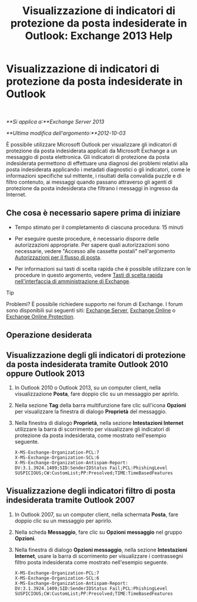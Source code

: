﻿---
title: 'Visualizzazione di indicatori di protezione da posta indesiderate in Outlook: Exchange 2013 Help'
TOCTitle: Visualizzazione di indicatori di protezione da posta indesiderate in Outlook
ms:assetid: cddb5dbf-ad1e-471c-9fc8-28ddcf7ec1d0
ms:mtpsurl: https://technet.microsoft.com/it-it/library/Bb124595(v=EXCHG.150)
ms:contentKeyID: 50481727
ms.date: 05/22/2018
mtps_version: v=EXCHG.150
ms.translationtype: MT
---

# Visualizzazione di indicatori di protezione da posta indesiderate in Outlook

 

_**Si applica a:**Exchange Server 2013_

_**Ultima modifica dell'argomento:**2012-10-03_

È possibile utilizzare Microsoft Outlook per visualizzare gli indicatori di protezione da posta indesiderata applicati da Microsoft Exchange a un messaggio di posta elettronica. Gli indicatori di protezione da posta indesiderata permettono di effettuare una diagnosi dei problemi relativi alla posta indesiderata applicando i metadati diagnostici o gli indicatori, come le informazioni specifiche sul mittente, i risultati della convalida puzzle e di filtro contenuto, ai messaggi quando passano attraverso gli agenti di protezione da posta indesiderata che filtrano i messaggi in ingresso da Internet.

## Che cosa è necessario sapere prima di iniziare

  - Tempo stimato per il completamento di ciascuna procedura: 15 minuti

  - Per eseguire queste procedure, è necessario disporre delle autorizzazioni appropriate. Per sapere quali autorizzazioni sono necessarie, vedere "Accesso alle cassette postali" nell'argomento [Autorizzazioni per il flusso di posta](mail-flow-permissions-exchange-2013-help.md).

  - Per informazioni sui tasti di scelta rapida che è possibile utilizzare con le procedure in questo argomento, vedere [Tasti di scelta rapida nell'interfaccia di amministrazione di Exchange](keyboard-shortcuts-in-the-exchange-admin-center-exchange-online-protection-help.md).


> [!TIP]
> Problemi? È possibile richiedere supporto nei forum di Exchange. I forum sono disponibili sui seguenti siti: <A href="https://go.microsoft.com/fwlink/p/?linkid=60612">Exchange Server</A>, <A href="https://go.microsoft.com/fwlink/p/?linkid=267542">Exchange Online</A> o <A href="https://go.microsoft.com/fwlink/p/?linkid=285351">Exchange Online Protection</A>.



## Operazione desiderata

## Visualizzazione degli gli indicatori di protezione da posta indesiderata tramite Outlook 2010 oppure Outlook 2013

1.  In Outlook 2010 o Outlook 2013, su un computer client, nella visualizzazione **Posta**, fare doppio clic su un messaggio per aprirlo.

2.  Nella sezione **Tag** della barra multifunzione fare clic sull'icona **Opzioni** per visualizzare la finestra di dialogo **Proprietà** del messaggio.

3.  Nella finestra di dialogo **Proprietà**, nella sezione **Intestazioni Internet** utilizzare la barra di scorrimento per visualizzare gli indicatori di protezione da posta indesiderata, come mostrato nell'esempio seguente.
    
        X-MS-Exchange-Organization-PCL:7
        X-MS-Exchange-Organization-SCL:6
        X-MS-Exchange-Organization-Antispam-Report: DV:3.1.3924.1409;SID:SenderIDStatus Fail;PCL:PhishingLevel SUSPICIOUS;CW:CustomList;PP:Presolved;TIME:TimeBasedFeatures

## Visualizzazione degli indicatori filtro di posta indesiderata tramite Outlook 2007

1.  In Outlook 2007, su un computer client, nella schermata **Posta**, fare doppio clic su un messaggio per aprirlo.

2.  Nella scheda **Messaggio**, fare clic su **Opzioni messaggio** nel gruppo **Opzioni**.

3.  Nella finestra di dialogo **Opzioni messaggio**, nella sezione **Intestazioni Internet**, usare la barra di scorrimento per visualizzare i contrassegni filtro posta indesiderata come mostrato nell'esempio seguente.
    
        X-MS-Exchange-Organization-PCL:7
        X-MS-Exchange-Organization-SCL:6
        X-MS-Exchange-Organization-Antispam-Report: DV:3.1.3924.1409;SID:SenderIDStatus Fail;PCL:PhishingLevel SUSPICIOUS;CW:CustomList;PP:Presolved;TIME:TimeBasedFeatures


